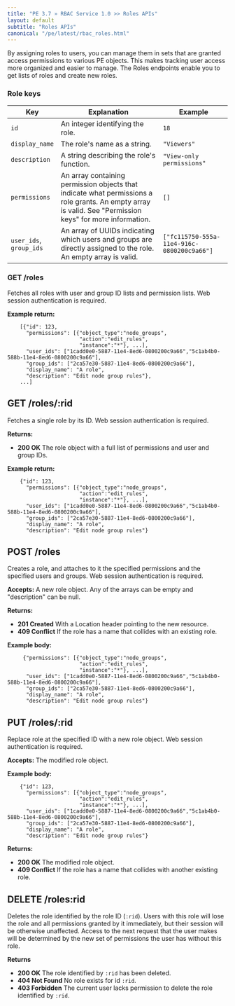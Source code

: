 ```yaml
---
title: "PE 3.7 » RBAC Service 1.0 >> Roles APIs"
layout: default
subtitle: "Roles APIs"
canonical: "/pe/latest/rbac_roles.html"
---
```


By assigning roles to users, you can manage them in sets that are granted access permissions to various PE objects. This makes tracking user access more organized and easier to manage. The Roles endpoints enable you to get lists of roles and create new roles.

### Role keys

| Key | Explanation | Example |
| --- | ----------- | ------- |
| `id`          | An integer identifying the role. | `18` |
| `display_name`| The role's name as a string. | `"Viewers"` |
| `description` | A string describing the role's function. | `"View-only permissions"` |
| `permissions` | An array containing permission objects that indicate what permissions a role grants. An empty array is valid. See "Permission keys" for more information. | `[]` |
| `user_ids`,<br />`group_ids` | An array of UUIDs indicating which users and groups are directly assigned to the role. An empty array is valid. | `["fc115750-555a-11e4-916c-0800200c9a66"]` |

### GET /roles
Fetches all roles with user and group ID lists and permission lists. Web
session authentication is required.

**Example return:**

        [{"id": 123,
          "permissions": [{"object_type":"node_groups",
                           "action":"edit_rules",
                           "instance":"*"}, ...],
          "user_ids": ["1cadd0e0-5887-11e4-8ed6-0800200c9a66","5c1ab4b0-588b-11e4-8ed6-0800200c9a66"],
          "group_ids": ["2ca57e30-5887-11e4-8ed6-0800200c9a66"],
          "display_name": "A role",
          "description": "Edit node group rules"},
        ...]

## GET /roles/:rid
Fetches a single role by its ID. Web session authentication is required.

**Returns:**

* **200 OK** The role object with a full list of permissions and user and
group IDs.

**Example return:**

        {"id": 123,
          "permissions": [{"object_type":"node_groups",
                           "action":"edit_rules",
                           "instance":"*"}, ...],
          "user_ids": ["1cadd0e0-5887-11e4-8ed6-0800200c9a66","5c1ab4b0-588b-11e4-8ed6-0800200c9a66"],
          "group_ids": ["2ca57e30-5887-11e4-8ed6-0800200c9a66"],
          "display_name": "A role",
          "description": "Edit node group rules"}

## POST /roles
Creates a role, and attaches to it the specified permissions and the specified users and groups. Web session authentication is required.

**Accepts:** A new role object. Any of the arrays can be empty and "description" can be null.

**Returns:**

* **201 Created** With a Location header pointing to the new resource.
* **409 Conflict** If the role has a name that collides with an existing role.


**Example body:**

         {"permissions": [{"object_type":"node_groups",
                           "action":"edit_rules",
                           "instance":"*"}, ...],
          "user_ids": ["1cadd0e0-5887-11e4-8ed6-0800200c9a66","5c1ab4b0-588b-11e4-8ed6-0800200c9a66"],
          "group_ids": ["2ca57e30-5887-11e4-8ed6-0800200c9a66"],
          "display_name": "A role",
          "description": "Edit node group rules"}

## PUT /roles/:rid
Replace role at the specified ID with a new role object. Web session authentication is required.

**Accepts:** The modified role object.

**Example body:**

        {"id": 123,
          "permissions": [{"object_type":"node_groups",
                           "action":"edit_rules",
                           "instance":"*"}, ...],
          "user_ids": ["1cadd0e0-5887-11e4-8ed6-0800200c9a66","5c1ab4b0-588b-11e4-8ed6-0800200c9a66"],
          "group_ids": ["2ca57e30-5887-11e4-8ed6-0800200c9a66"],
          "display_name": "A role",
          "description": "Edit node group rules"}

**Returns:**

* **200 OK** The modified role object.
* **409 Conflict** If the role has a name that collides with another existing role.

## DELETE /roles:rid
Deletes the role identified by the role ID (`:rid`). Users with this role will lose the role and all permissions granted by it immediately, but their session will be otherwise unaffected. Access to the next request that the user makes will be determined by the new set of permissions the user has without this role.

**Returns**

* **200 OK** The role identified by `:rid` has been deleted.
* **404 Not Found** No role exists for id `:rid`.
* **403 Forbidden** The current user lacks permission to delete the role identified by `:rid`.
